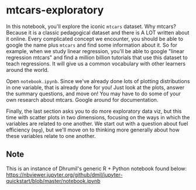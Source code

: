 # mtcars-exploratory

In this notebook, you'll explore the iconic `mtcars` dataset. Why mtcars? Because it is a classic pedagogical dataset and there is A LOT written about it online. Every complicated concept we encounter, you should be able to google the name plus `mtcars` and find some information about it. So for example, when we study linear regression, you'll be able to google "linear regression mtcars" and find a million billion tutorials that use this dataset to teach regressions. It will give us a common vocabulary with other learners around the world. 

Open `notebook.ipynb`. Since we've already done lots of plotting distributions in one variable, that is already done for you! Just look at the plots, answer the summary questions, and move on! You may have to do some of your own research about mtcars. Google around for documentation. 

Finally, the last section asks you to do more exploratory data viz, but this time with scatter plots in two dimensions, focusing on the ways in which the variables are related to one another. We start out with a question about fuel efficiency (`mpg`), but we'll move on to thinking more generally about how these variables relate to one another.

## Note

This is an instance of Dhrumil's generic R + Python notebook found below:
https://nbviewer.jupyter.org/github/dmil/jupyter-quickstart/blob/master/notebook.ipynb
